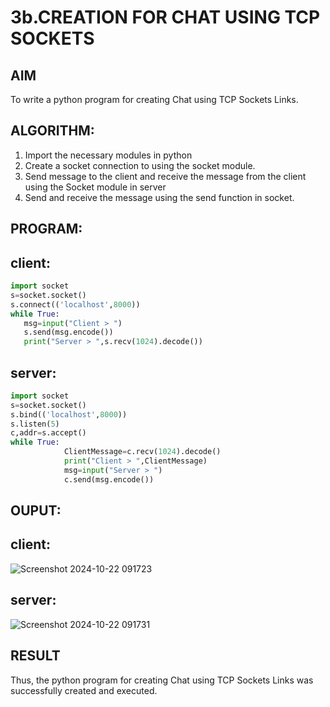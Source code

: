 # 3b.CREATION FOR CHAT USING TCP SOCKETS
## AIM
To write a python program for creating Chat using TCP Sockets Links.
## ALGORITHM:
1. Import the necessary modules in python
2. Create a socket connection to using the socket module.
3. Send message to the client and receive the message from the client using the Socket module in
 server
4. Send and receive the message using the send function in socket.
## PROGRAM:
## client:
```py
import socket 
s=socket.socket() 
s.connect(('localhost',8000)) 
while True: 
   msg=input("Client > ") 
   s.send(msg.encode()) 
   print("Server > ",s.recv(1024).decode())
```
## server:
```py
import socket 
s=socket.socket() 
s.bind(('localhost',8000)) 
s.listen(5) 
c,addr=s.accept() 
while True: 
            ClientMessage=c.recv(1024).decode() 
            print("Client > ",ClientMessage) 
            msg=input("Server > ") 
            c.send(msg.encode())
```
## OUPUT:
## client:
![Screenshot 2024-10-22 091723](https://github.com/user-attachments/assets/f80bf286-44ab-456e-8d0c-8186da1818f9)

## server:
![Screenshot 2024-10-22 091731](https://github.com/user-attachments/assets/6eb46df2-5bdf-444c-9596-9a993c967ed3)

## RESULT
Thus, the python program for creating Chat using TCP Sockets Links was successfully 
created and executed.
